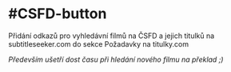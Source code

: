 #CSFD-button
===========

Přidání odkazů pro vyhledávní filmů na ČSFD a jejich titulků na subtitleseeker.com do sekce Požadavky na titulky.com

*Především ušetří dost času při hledání nového filmu na překlad ;)*
